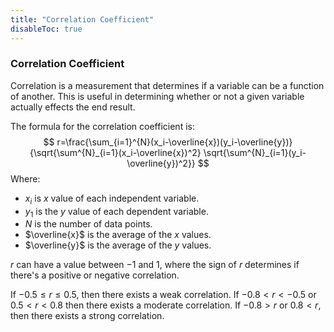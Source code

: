 ```yaml
---
title: "Correlation Coefficient"
disableToc: true
---
```

### Correlation Coefficient
Correlation is a measurement that determines if a variable can be a function of another. This is useful in determining whether or not a given variable actually effects the end result.

The formula for the correlation coefficient is:
$$
r=\frac{\sum_{i=1}^{N}(x_i-\overline{x})(y_i-\overline{y})}
{\sqrt{\sum^{N}_{i=1}(x_i-\overline{x})^2}
\sqrt{\sum^{N}_{i=1}(y_i-\overline{y})^2}}
$$
Where:
- $x_i$ is $x$ value of each independent variable.
- $y_1$ is the $y$ value of each dependent variable.
- $N$ is the number of data points.
- $\overline{x}$ is the average of the $x$ values.
- $\overline{y}$ is the average of the $y$ values.

$r$ can have a value between $-1$ and $1$, where the sign of $r$ determines if there's a positive or negative correlation.

If $-0.5 \leq r\leq 0.5$, then there exists a weak correlation. If $-0.8 <r< -0.5$ or $0.5 <r< 0.8$ then there exists a moderate correlation. If $-0.8>r$ or $0.8<r$, then there exists a strong correlation.